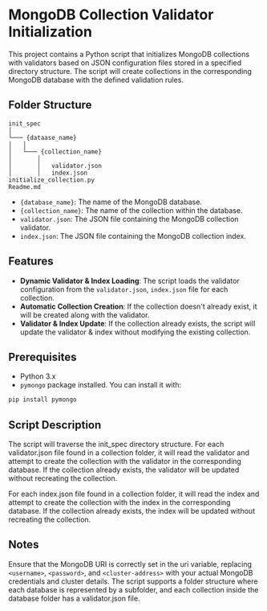 # MongoDB Collection Validator Initialization

This project contains a Python script that initializes MongoDB collections with validators based on JSON configuration files stored in a specified directory structure. The script will create collections in the corresponding MongoDB database with the defined validation rules.

## Folder Structure
```
init_spec
│ 
└─── {dataase_name}
│   │
│   └─── {collection_name}
│       │
│       │   validator.json
│       │   index.json
initialize_collection.py
Readme.md
```

- `{database_name}`: The name of the MongoDB database.
- `{collection_name}`: The name of the collection within the database.
- `validator.json`: The JSON file containing the MongoDB collection validator.
- `index.json`: The JSON file containing the MongoDB collection index.

## Features

- **Dynamic Validator & Index Loading**: The script loads the validator configuration from the `validator.json`, `index.json` file for each collection.
- **Automatic Collection Creation**: If the collection doesn't already exist, it will be created along with the validator.
- **Validator & Index Update**: If the collection already exists, the script will update the validator & index without modifying the existing collection.

## Prerequisites

- Python 3.x
- `pymongo` package installed. You can install it with:

```bash
pip install pymongo
```

## Script Description

The script will traverse the init_spec directory structure.
For each validator.json file found in a collection folder, it will read the validator and attempt to create the collection with the validator in the corresponding database.
If the collection already exists, the validator will be updated without recreating the collection.

For each index.json file found in a collection folder, it will read the index and attempt to create the collection with the index in the corresponding database.
If the collection already exists, the index will be updated without recreating the collection.

## Notes

Ensure that the MongoDB URI is correctly set in the uri variable, replacing ```<username>```, ```<password>```, and ```<cluster-address>``` with your actual MongoDB credentials and cluster details.
The script supports a folder structure where each database is represented by a subfolder, and each collection inside the database folder has a validator.json file.

